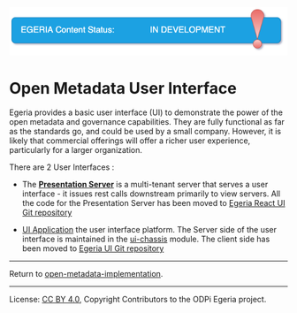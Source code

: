 <!-- SPDX-License-Identifier: CC-BY-4.0 -->
<!-- Copyright Contributors to the ODPi Egeria project. -->
 
![InDev](../../images/egeria-content-status-in-development.png#pagewidth)

# Open Metadata User Interface

Egeria provides a basic user interface (UI) to demonstrate the power of the open
metadata and governance capabilities. They are fully functional as
far as the standards go, and could be used by a small company. However,
it is likely that commercial offerings will offer a richer user experience,
particularly for a larger organization.

There are 2 User Interfaces :

* The **[Presentation Server](../admin-services/docs/concepts/presentation-server.md)** is a multi-tenant server that serves a user interface - it issues rest calls downstream primarily to view
  servers. All the code for the Presentation Server has been moved to [Egeria React UI Git repository](https://github.com/odpi/egeria-react-ui)

*  [UI Application](ui-chassis) the user interface platform. The Server side of the user interface is maintained in the [ui-chassis](ui-chassis) module.
The client side has been moved to [Egeria UI Git repository](https://github.com/odpi/egeria-ui)


----
Return to [open-metadata-implementation](..).

----
License: [CC BY 4.0](https://creativecommons.org/licenses/by/4.0/),
Copyright Contributors to the ODPi Egeria project.